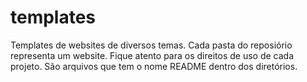 # templates
Templates de websites de diversos temas. Cada pasta do reposiório representa um website.
Fique atento para os direitos de uso de cada projeto. São arquivos que tem o nome README dentro dos diretórios.
